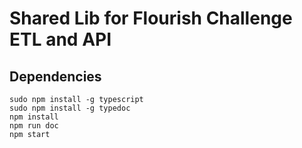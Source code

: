 # Shared Lib for Flourish Challenge ETL and API

## Dependencies

```
sudo npm install -g typescript
sudo npm install -g typedoc
npm install
npm run doc
npm start
```
